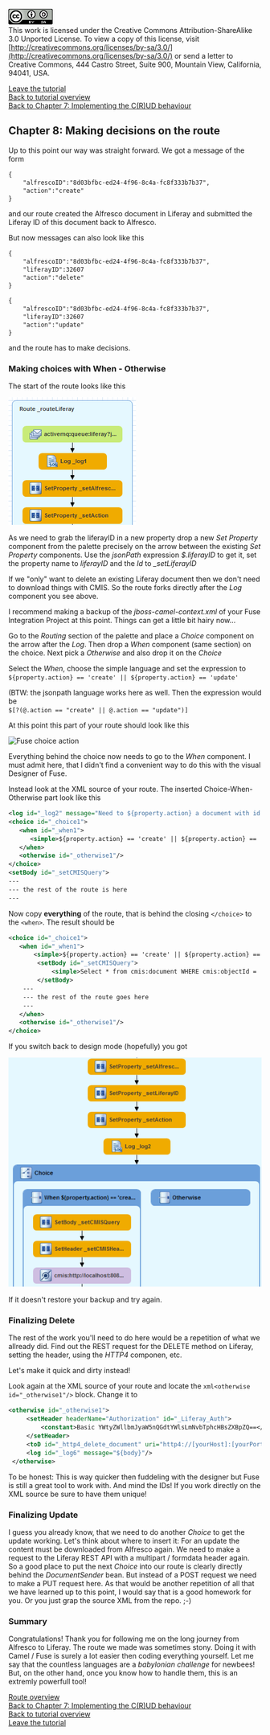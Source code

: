 ![License](img/cc-by-sa-88x31.png)<br>
This work is licensed under the Creative Commons Attribution-ShareAlike 3.0 Unported License. To view a copy of this license, visit [http://creativecommons.org/licenses/by-sa/3.0/](http://creativecommons.org/licenses/by-sa/3.0/) or send a letter to Creative Commons, 444 Castro Street, Suite 900, Mountain View, California, 94041, USA.

[Leave the tutorial](../index.md)<br>
[Back to tutorial overview](index.md)<br>
[Back to Chapter 7: Implementing the C(R)UD behaviour](implement_crud.md)

## Chapter 8: Making decisions on the route
Up to this point our way was straight forward. We got a message of the form
```
{
	"alfrescoID":"8d03bfbc-ed24-4f96-8c4a-fc8f333b7b37",
	"action":"create"
}
```

and our route created the Alfresco document in Liferay and submitted the Liferay ID  of this document back to Alfresco.

But now messages can also look like this
```
{
	"alfrescoID":"8d03bfbc-ed24-4f96-8c4a-fc8f333b7b37",
	"liferayID":32607
	"action":"delete"
}
```
```
{
	"alfrescoID":"8d03bfbc-ed24-4f96-8c4a-fc8f333b7b37",
	"liferayID":32607
	"action":"update"
}
```
and the route has to make decisions.

### Making choices with When - Otherwise
The start of the route looks like this

![The Start of the route](img/start_of_route.png)

As we need to grab the liferayID in a new property drop a new *Set Property* component from the palette precisely on the arrow between the existing *Set Property* components. Use the *jsonPath* expression *$.liferayID* to get it, set the property name to *liferayID* and the *Id* to *_setLiferayID*

If we "only" want to delete an existing Liferay document then we don't need to download things with CMIS. So the route forks directly after the *Log* component you see above.

I recommend making a backup of the *jboss-camel-context.xml* of your Fuse Integration Project at this point. Things can get a little bit hairy now...

Go to the *Routing* section of the palette and place a *Choice* component on the arrow after the *Log*. Then drop a *When* component (same section) on the choice. Next pick a *Otherwise* and also drop it on the *Choice*

Select the *When*, choose the simple language and set the expression to<br>
```${property.action} == 'create' || ${property.action} == 'update'```

(BTW: the jsonpath language works here as well. Then the expression would be<br> 
```$[?(@.action == "create" || @.action == "update")]```

At this point this part of your route should look like this

![Fuse choice action](img/fuse_choice_action.png)

Everything behind the choice now needs to go to the *When* component. I must admit here, that I didn't find a convenient way to do this with the visual Designer of Fuse.

Instead look at the XML source of your route. The inserted Choice-When-Otherwise part look like this

```xml
<log id="_log2" message="Need to ${property.action} a document with id  ${property.alfrescoID}"/>
<choice id="_choice1">
   <when id="_when1">
      <simple>${property.action} == 'create' || ${property.action} == 'update'</simple>
   </when>
   <otherwise id="_otherwise1"/>
</choice>
<setBody id="_setCMISQuery">
---
--- the rest of the route is here
---
```

Now copy **everything** of the route, that is behind the closing ```</choice>``` to the ```<when>```. The result should be

```xml
<choice id="_choice1">
   <when id="_when1">
       <simple>${property.action} == 'create' || ${property.action} == 'update'</simple>
        <setBody id="_setCMISQuery">
            <simple>Select * from cmis:document WHERE cmis:objectId = '${property.alfrescoID}'</simple>
        </setBody>
	--- 
	--- the rest of the route goes here
	---   
   </when>
   <otherwise id="_otherwise1"/>
</choice>
```

If you switch back to design mode (hopefully) you got

![Fuse choice after copy](img/fuse_choice_after_copy.png)

If it doesn't restore your backup and try again.

### Finalizing Delete
The rest of the work you'll need to do here would be a repetition of what we allready did. Find out the REST request for the DELETE method on Liferay, setting the header, using the *HTTP4* componen, etc.

Let's make it quick and dirty instead!

Look again at the XML source of your route and locate the ```xml<otherwise id="_otherwise1"/>``` block.
Change it to
```xml
<otherwise id="_otherwise1">
     <setHeader headerName="Authorization" id="_Liferay_Auth">
         <constant>Basic YWtyZWllbmJyaW5nQGdtYWlsLmNvbTphcHBsZXBpZQ==</constant>
     </setHeader>
     <toD id="_http4_delete_document" uri="http4://[yourHost]:[yourPort]/o/headless-delivery/v1.0/documents/${property.liferayID}?httpMethod=DELETE"/>
     <log id="_log6" message="${body}"/>
 </otherwise>
```

To be honest: This is way quicker then fuddeling with the designer but Fuse is still a great tool to work with. And mind the IDs! If you work directly on the XML source be sure to have them unique!

### Finalizing Update
I guess you already know, that we need to do another *Choice* to get the update working. 
Let's think about where to insert it: For an update the content must be downloaded from Alfresco again. We need to make a request to the Liferay REST API with a multipart / formdata header again.  
So a good place to put the next *Choice* into our route is clearly directly behind the *DocumentSender* bean. But instead of a POST request we need to make a PUT request here.
As that would be another repetition of all that we have learned up to this point, I would say that is a good homework for you. Or you just grap the source XML from the repo. ;-)

### Summary
Congratulations! Thank you for following me on the long journey from Alfresco to Liferay. The route we made was sometimes stony. Doing it with Camel / Fuse is surely a lot easier then coding everything yourself. 
Let me say that the countless languages are a *babylonian challenge* for newbees! But, on the other hand, once you know how to handle them, this is an extremly powerfull tool!


[Route overview](route_overview.md)<br>
[Back to Chapter 7: Implementing the C(R)UD behaviour](prepare_crud.md)<br>
[Back to tutorial overview](index.md)<br>
[Leave the tutorial](../index.md)
